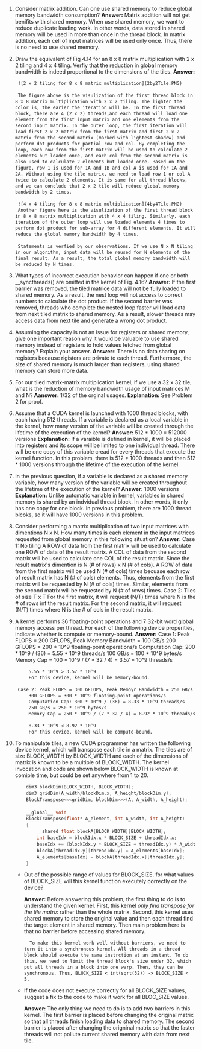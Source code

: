 1. Consider matrix addition. Can one use shared memory to reduce global memory bandwidth consumption?
    __Answer:__
        Matrix addition will not get benifits with shared memory. When use shared memory, we want to reduce duplicate loading work. In other words, data stored in shared memory will be used in more than once in the thread block. In matrix addition, each cell of input matrices will be used only once. Thus, there is no need to use shared memory.

2. Draw the equivalent of Fig 4.14 for an 8 x 8 matrix multiplication with 2 x 2 tiling and 4 x 4 tiling. Verfiy that the reduction in global memory bandwidth is indeed proportional to the dimensions of the tiles.
    __Answer:__

        ![2 x 2 tiling for 8 x 8 matrix multiplication](2by2Tile.PNG)
        
        The figure above is the visulization of the first thread block in 8 x 8 matrix multiplication with 2 x 2 tiling. The lighter the color is, the earier the iteration will be. In the first thread block, there are 4 (2 x 2) threads,and each thread will load one element from the first input matrix and one elements from the second input matrix. In the outer loop, the first iteration will load first 2 x 2 matrix from the first matrix and first 2 x 2 matrix from the second matrix (marked with lightest shadow) and perform dot products for partial row and col. By completing the loop, each row from the first matrix will be used to calculate 2 elements but loaded once, and each col from the second matrix is also used to calculate 2 elements but loaded once. Based on the figure, row 1 is used for 1A and 1B and col A is used for 1A and 2A. Without using the tile matrix, we need to load row 1 or col A twice to calculate 2 elements. It is same for all thread blocks, and we can conclude that 2 x 2 tile will reduce global memory bandwidth by 2 times.

        ![4 x 4 tiling for 8 x 8 matrix multiplication](4by4Tile.PNG)
        Another figure here is the visulization of the first thread block in 8 x 8 matrix multiplication with 4 x 4 tiling. Similarly, each iteration of the outer loop will use loaded elements 4 times to perform dot product for sub-array for 4 different elements. It will reduce the global memory bandwidth by 4 times.

        Statements is verfied by our observations. If we use N x N tiling in our algorithm, input data will be reused for N elements of the final result. As a result, the total global memory bandwidth will be reduced by N times.
3. What types of incorrect execution behavior can happen if one or both \_\_syncthreads() are omitted in the kernel of Fig. 4.16?
    __Answer:__
        If the first barrier was removed, the tiled matrice data will not be fully loaded to shared memory. As a result, the nest loop will not access to correct numbers to calculate the dot product. If the second barrier was removed, threads who complete the nested loop faster will load data from next tiled matrix to shared memory. As a result, slower threads may access data from next tile and generate a wrong dot product.

4. Assuming the capacity is not an issue for registers or shared memory, give one important reason why it would be valuable to use shared memory instead of registers to hold values fetched from global memory? Explain your answer. 
    __Answer:__:
        There is no data sharing on registers because rigisters are private to each thread.  Furthermore, the size of shared memory is much larger than registers, using shared memory can store more data.

5. For our tiled matrix-matrix multiplication kernel, if we use a 32 x 32 tile, what is the reduction of memory bandwidth usage of input matrices M and N?
    __Aanswer:__
        1/32 of the orginal usages.
    __Explanation:__
        See Problem 2 for proof.

6. Assume that a CUDA kernel is launched with 1000 thread blocks, with each having 512 threads. If a variable is declared as a local variable in the kernel, how many version of the variable will be created through the lifetime of the execution of the kernel?
    __Answer:__
        512 * 1000 = 512000 versions
    __Explanation:__
        If a varaible is defined in kernel, it will be placed into registers and its scope will be limited to one individual thread. There will be one copy of this variable cread for every threads that execute the kernel function. In this problem, there is 512 * 1000 threads and then 512 * 1000 versions through the lifetime of the execution of the kernel.

7. In the previous question, if a variable is declared as a shared memory variable, how many version of the variable will be created throughout the lifetime of the execution of the kernel?
    __Answer:__
        1000 versions
    __Explanation:__
        Unlike automatic variable in kernel, variables in shared memory is shared by an indvidual thread block. In other words, it only has one copy for one block. In previous problem, there are 1000 thread blcoks, so it will have 1000 versions in this problem.

8. Consider performing a matrix multiplication of two input matrices with dimentions N x N. How many times is each element in the input matrices requested from global memory in thie following situation?
    __Answer:__
        Case 1: No tiling
           A ROW of data from the first matrix will be used to calculate one ROW of data of the result matrix. A COL of data from the second matrix will be used to calculate one COL of the result matrix. Since the result matrix's dimention is N (# of rows) x N (# of cols). A ROW of data from the first matrix will be used N (# of cols) times becuase each row of result matrix has N (# of cols) elements. Thus, elements from the first matrix will be requested by N (# of cols) times. Similar, elements from the second matrix will be requested by N (# of rows) times. 
        Case 2: Tiles of size T x T
           For the first matrix, it will request (N/T) times where N is the # of rows inf the result matrix. For the second matrix, it will request (N/T) times where N is the # of cols in the result matrix.

9. A kernel performs 36 floating-point operations and 7 32-bit word global memory access per thread. For each of the following device properities, indicate whether is compute or memory-bound.
    __Answer:__
        Case 1: Peak FLOPS = 200 GFLOPS, Peak Memory Bandwidth = 100 GB/s
            200 GFLOPS = 200 * 10^9 floating-point operations/s
            Computation Cap: 200 * 10^9 / (36) = 5.55 * 10^9 threads/s
            100 GB/s = 100 * 10^9 bytes/s
            Memory Cap = 100 * 10^9 / (7 * 32 / 4) = 3.57 * 10^9 threads/s
            
            5.55 * 10^9 > 3.57 * 10^9
            For this device, kernel will be memory-bound.

        Case 2: Peak FLOPS = 300 GFLOPS, Peak Memoyr Bandwidth = 250 GB/s
            300 GFLOPS = 300 * 10^9 floating-point operations/s
            Computation Cap: 300 * 10^9 / (36) = 8.33 * 10^9 threads/s
            250 GB/s = 250 * 10^9 bytes/s
            Memory Cap = 250 * 10^9 / (7 * 32 / 4) = 8.92 * 10^9 threads/s
            
            8.33 * 10^9 < 8.92 * 10^9
            For this device, kernel will be compute-bound.


10. To manipulate tiles, a new CUDA programmer has written the following device kernel, which will transpose each tile in a matrix. The tiles are of size BLOCK_WIDTH by BLOCK_WIDTH and each of the dimensions of matrix is known to be a multiple of BLOCK_WIDTH. The kernel invocation and code are shown below BLOCK_WIDTH is known at comiple time, but could be set anywhere from 1 to 20. 
    ```cpp
        dim3 blockDim(BLOCK_WIDTH, BLOCK_WIDTH);
        dim3 gridDim(A_width/blockDim.x, A_height/blockDim.y);
        BlockTranspose<<<gridDim, blockDim>>>(A, A_width, A_height);

        __global__ void
        BlockTranspose(float* A_element, int A_width, int A_height)
        {
            __shared float blockA[BLOCK_WIDTH][BLOCK_WIDTH];
            int baseIdx = blockIdx.x * BLOCK_SIZE + threadIdx.x;
            baseIdx += (blockIdx.y * BLOCK_SIZE + threadIdx.y) * A_width;
            blockA[threadIdx.y][threadIdx.y] = A_elements[baseIdx];
            A_elements[baseIdx] = blockA[threadIdx.x][threadIdx.y];
        }
    ```
    * Out of the possible range of values for BLOCK_SIZE. for what values of BLOCK_SIZE will this kernel function executely correctly on the device?

        __Answer:__
            Before answering this problem, the first thing to do is to understand the given kernel. First, this kernel _only_ _find_ _transpose_ _for_ _the_ _tile_ _matrix_ rather than the whole matrix. Second, this kernel uses shared memory to store the original value and then each thread find the target element in shared memory. Then main problem here is that no barrier before accessing shared memory. 

            To make this kernel work well without barriers, we need to turn it into a synchronous kernel. All threads in a thread block should execute the same instrction at an instant. To do this, we need to limit the thread block's size under 32, which put all threads in a block into one warp. Then, they can be synchronous. Thus, BLOCK_SIZE < int(sqrt(32)) -> BLOCK_SIZE < 5.    
    * If the code does not execute correctly for all BLOCK_SIZE values, suggest a fix to the code to make it work for all BLOC_SIZE values.
        
        __Answer:__
            The only thing we need to do is to add two barriers in this kernel. The first barrier is placed before changing the original matrix so that all threads finish loading data to shared memory. The second barrier is placed after changing the origninal matrix so that the faster threads will not pollute current shared memory with data from next tile.

